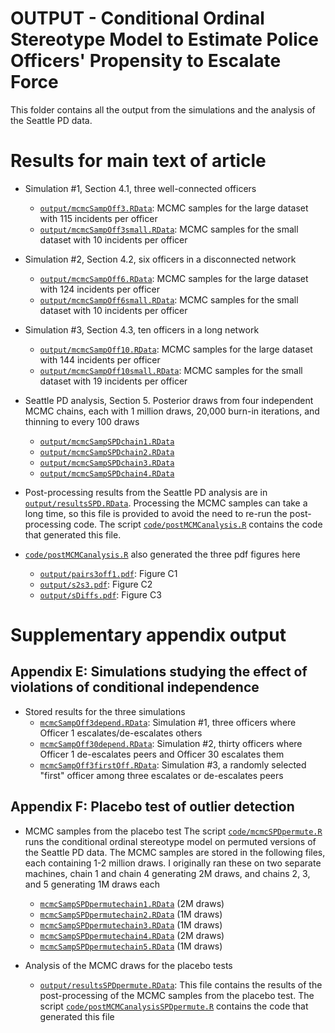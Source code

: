 OUTPUT - Conditional Ordinal Stereotype Model to Estimate Police Officers' Propensity to Escalate Force
================

This folder contains all the output from the simulations and the analysis of the Seattle PD data.

# Results for main text of article

- Simulation #1, Section 4.1, three well-connected officers
    - [`output/mcmcSampOff3.RData`](output/mcmcSampOff3.RData): MCMC samples for the large dataset with 115 incidents per officer
    - [`output/mcmcSampOff3small.RData`](output/mcmcSampOff3small.RData): MCMC samples for the small dataset with 10 incidents per officer
    
- Simulation #2, Section 4.2, six officers in a disconnected network
    - [`output/mcmcSampOff6.RData`](output/mcmcSampOff6.RData): MCMC samples for the large dataset with 124 incidents per officer
    - [`output/mcmcSampOff6small.RData`](output/mcmcSampOff6small.RData): MCMC samples for the small dataset with 10 incidents per officer
    
- Simulation #3, Section 4.3, ten officers in a long network
    - [`output/mcmcSampOff10.RData`](output/mcmcSampOff10.RData): MCMC samples for the large dataset with 144 incidents per officer
    - [`output/mcmcSampOff10small.RData`](output/mcmcSampOff10small.RData): MCMC samples for the small dataset with 19 incidents per officer
    
- Seattle PD analysis, Section 5. Posterior draws from four independent MCMC chains, each with 1 million draws, 20,000 burn-in iterations, and thinning to every 100 draws
    - [`output/mcmcSampSPDchain1.RData`](output/mcmcSampSPDchain1.RData)
    - [`output/mcmcSampSPDchain2.RData`](output/mcmcSampSPDchain2.RData)
    - [`output/mcmcSampSPDchain3.RData`](output/mcmcSampSPDchain3.RData)
    - [`output/mcmcSampSPDchain4.RData`](output/mcmcSampSPDchain4.RData)
    
- Post-processing results from the Seattle PD analysis are in [`output/resultsSPD.RData`](output/resultsSPD.RData). Processing the MCMC samples can take a long time, so this file is provided to avoid the need to re-run the post-processing code. The script [`code/postMCMCanalysis.R`](../code/postMCMCanalysis.R) contains the code that generated this file.

- [`code/postMCMCanalysis.R`](../code/postMCMCanalysis.R) also generated the three pdf figures here
    - [`output/pairs3off1.pdf`](output/pairs3off1.pdf): Figure C1
    - [`output/s2s3.pdf`](output/s2s3.pdf): Figure C2
    - [`output/sDiffs.pdf`](output/sDiffs.pdf): Figure C3
    
# Supplementary appendix output

## Appendix E: Simulations studying the effect of violations of conditional independence

- Stored results for the three simulations
    - [`mcmcSampOff3depend.RData`](mcmcSampOff3depend.RData): Simulation #1, three officers where Officer 1 escalates/de-escalates others
    - [`mcmcSampOff30depend.RData`](mcmcSampOff30depend.RData): Simulation #2, thirty officers where Officer 1 de-escalates peers and Officer 30 escalates them
    - [`mcmcSampOff3firstOff.RData`](mcmcSampOff3firstOff.RData): Simulation #3, a randomly selected "first" officer among three escalates or de-escalates peers

## Appendix F: Placebo test of outlier detection

- MCMC samples from the placebo test The script [`code/mcmcSPDpermute.R`](../code/mcmcSPDpermute.R) runs the conditional ordinal stereotype model on permuted versions of the Seattle PD data. The MCMC samples are stored in the following files, each containing 1-2 million draws. I originally ran these on two separate machines, chain 1 and chain 4 generating 2M draws, and chains 2, 3, and 5 generating 1M draws each
    - [`mcmcSampSPDpermutechain1.RData`](mcmcSampSPDpermutechain1.RData) (2M draws)
    - [`mcmcSampSPDpermutechain2.RData`](mcmcSampSPDpermutechain2.RData) (1M draws)
    - [`mcmcSampSPDpermutechain3.RData`](mcmcSampSPDpermutechain3.RData) (1M draws)
    - [`mcmcSampSPDpermutechain4.RData`](mcmcSampSPDpermutechain4.RData) (2M draws)
    - [`mcmcSampSPDpermutechain5.RData`](mcmcSampSPDpermutechain4.RData) (1M draws)

- Analysis of the MCMC draws for the placebo tests
    - [`output/resultsSPDpermute.RData`](output/resultsSPDpermute.RData): This file contains the results of the post-processing of the MCMC samples from the placebo test. The script [`code/postMCMCanalysisSPDpermute.R`](../code/postMCMCanalysisSPDpermute.R) contains the code that generated this file